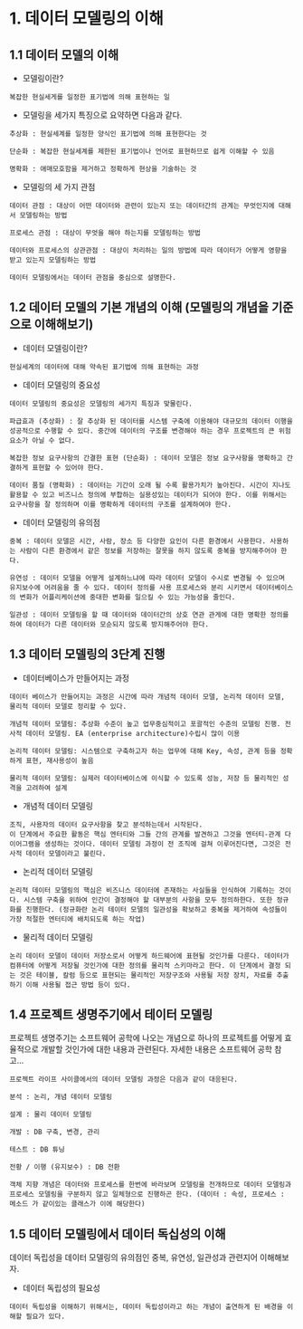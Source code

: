 # 1. 데이터 모델링의 이해

## 1.1 데이터 모델의 이해

- 모델링이란?
```
복잡한 현실세게를 일정한 표기법에 의해 표현하는 일
```

- 모델링을 세가지 특징으로 요약하면 다음과 같다.
```
추상화 : 현실세계를 일정한 양식인 표기법에 의해 표현한다는 것

단순화 : 복잡한 현실세계를 제한된 표기법이나 언어로 표현하므로 쉽게 이해할 수 있음

명확화 : 애매모호함을 제거하고 정확하게 현상을 기술하는 것
```

- 모델링의 세 가지 관점
```
데이터 관점 : 대상이 어떤 데이터와 관련이 있는지 또는 데이터간의 관계는 무엇인지에 대해서 모델링하는 방법

프로세스 관점 : 대상이 무엇을 해야 하는지를 모델링하는 방법

데이터와 프로세스의 상관관점 : 대상이 처리하는 일의 방법에 따라 데이터가 어떻게 영향을 받고 있는지 모델링하는 방법

데이터 모델링에서는 데이터 관점을 중심으로 설명한다.
```

## 1.2 데이터 모델의 기본 개념의 이해 (모델링의 개념을 기준으로 이해해보기)

- 데이터 모델링이란?
```
현실세계의 데이터에 대해 약속된 표기법에 의해 표현하는 과정
```

- 데이터 모델링의 중요성
```
데이터 모델링의 중요성은 모델링의 세가지 특징과 맞물린다.

파급효과 (추상화) : 잘 추상화 된 데이터를 시스템 구축에 이용해야 대규모의 데이터 이행을 성공적으로 수행할 수 있다. 중간에 데이터의 구조를 변경해야 하는 경우 프로젝트의 큰 위험요소가 아닐 수 없다.

복잡한 정보 요구사항의 간결한 표현 (단순화) : 데이터 모델은 정보 요구사항을 명확하고 간결하게 표현할 수 있어야 한다.

데이터 품질 (명확화) : 데이터는 기간이 오래 될 수록 활용가치가 높아진다. 시간이 지나도 활용할 수 있고 비즈니스 정의에 부합하는 실용성있는 데이터가 되어야 한다. 이를 위해서는 요구사항을 잘 정의하며 이를 명확하게 데이터의 구조를 설계하여야 한다.
```

- 데이터 모델링의 유의점
```
중복 : 데이터 모델은 시간, 사람, 장소 등 다양한 요인이 다른 환경에서 사용한다. 사용하는 사람이 다른 환경에서 같은 정보를 저장하는 잘못을 하지 않도록 중복을 방지해주어야 한다.

유연성 : 데이터 모델을 어떻게 설계하느냐에 따라 데이터 모델이 수시로 변경될 수 있으며 유지보수에 어려움을 줄 수 있다. 데이터 정의를 사용 프로세스와 분리 시키면서 데이터베이스의 변화가 어플리케이션에 중대한 변화를 일으킬 수 있는 가능성을 줄인다.

일관성 : 데이터 모델링을 할 때 데이터와 데이터간의 상호 연관 관게에 대한 명확한 정의를 하여 데이터가 다른 데이터와 모순되지 않도록 방지해주어야 한다.
```

## 1.3 데이터 모델링의 3단계 진행

- 데이터베이스가 만들어지는 과정

```
데이터 베이스가 만들어지는 과정은 시간에 따라 개념적 데이터 모델, 논리적 데이터 모델, 물리적 데이터 모델로 정리할 수 있다.

개념적 데이터 모델링: 추상화 수준이 높고 업무중심적이고 포괄적인 수준의 모델링 진행. 전사적 데이터 모델링. EA (enterprise architecture)수립시 많이 이용

논리적 데이터 모델링: 시스템으로 구축하고자 하는 업무에 대해 Key, 속성, 관계 등을 정확하게 표현, 재사용성이 높음

물리적 데이터 모델링: 실제러 데이터베이스에 이식할 수 있도록 성능, 저장 등 물리적인 성격을 고려하여 설계
```

- 개념적 데이터 모델링
```
조직, 사용자의 데이터 요구사항을 찾고 분석하는데서 시작된다.
이 단계에서 주요한 활동은 핵심 엔터티와 그들 간의 관계를 발견하고 그것을 엔터티-관계 다이어그램을 생성하는 것이다. 데이터 모델링 과정이 전 조직에 걸쳐 이루어진다면, 그것은 전사적 데이터 모델이라고 불린다.
```

- 논리적 데이터 모델링
```
논리적 데이터 모델링의 핵심은 비즈니스 데이터에 존재하는 사실들을 인식하여 기록하는 것이다. 시스템 구축을 위하여 인간이 결정해야 할 대부분의 사항을 모두 정의하한다. 또한 정규화를 진행한다. (정규화란 논리 테이터 모델의 일관성을 확보하고 중복을 제거하여 속성들이 가장 적절한 엔터티에 배치되도록 하는 작업)
```

- 물리적 데이터 모델링
```
논리 데이터 모델이 데이터 저장소로서 어떻게 하드웨어에 표현될 것인가를 다룬다. 데이터가 컴퓨터에 어떻게 저장될 것인가에 대한 정의를 물리적 스키마라고 한다. 이 단계에서 결정 되는 것은 테이블, 칼럼 등으로 표현되는 물리적인 저장구조와 사용될 저장 장치, 자료를 추출하기 이해 사용될 접근 방법 등이 있다.
```

## 1.4 프로젝트 생명주기에서 테이터 모델링

프로젝트 생명주기는 소프트웨어 공학에 나오는 개념으로 하나의 프로젝트를 어떻게 효율적으로 개발할 것인가에 대한 내용과 관련된다. 자세한 내용은 소프트웨어 공학 참고...

```
프로젝트 라이프 사이클에서의 데이터 모델링 과정은 다음과 같이 대응된다.

분석 : 논리, 개념 데이터 모델링

설계 : 물리 데이터 모델링

개발 : DB 구축, 변경, 관리

테스트 : DB 튜닝

전황 / 이행 (유지보수) : DB 전환

객체 지향 개념은 데이터와 프로세스를 한번에 바라보며 모델링을 전개하므로 데이터 모델링과 프로세스 모델링을 구분하지 않고 일체형으로 진행하곤 한다. (데이터 : 속성, 프로세스 : 메소드 가 같이있는 클래스가 이에 해당한다)
```

## 1.5 데이터 모델링에서 데이터 독십성의 이해

데이터 독립성을 데이터 모델링의 유의점인 중복, 유연성, 일관성과 관련지어 이해해보자.

- 데이터 독립성의 필요성
```
데이터 독립성을 이해하기 위해서는, 데이터 독립성이라고 하는 개념이 출연하게 된 배경을 이해할 필요가 있다.





